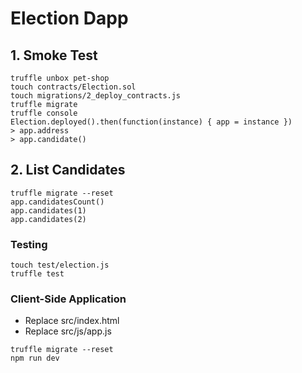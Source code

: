 # Election Dapp

## 1. Smoke Test

```
truffle unbox pet-shop
touch contracts/Election.sol
touch migrations/2_deploy_contracts.js
truffle migrate
truffle console
Election.deployed().then(function(instance) { app = instance })
> app.address
> app.candidate()

```

## 2. List Candidates

```
truffle migrate --reset
app.candidatesCount()
app.candidates(1)
app.candidates(2)
```

### Testing

```
touch test/election.js
truffle test
```

### Client-Side Application

- Replace src/index.html
- Replace src/js/app.js

```
truffle migrate --reset
npm run dev
```
